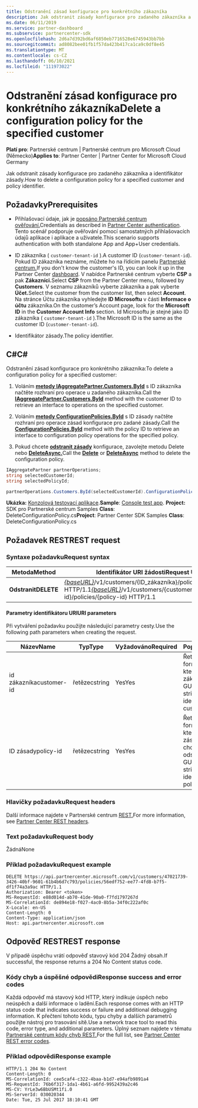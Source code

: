 ```yaml
---
title: Odstranění zásad konfigurace pro konkrétního zákazníka
description: Jak odstranit zásady konfigurace pro zadaného zákazníka a identifikátor zásady.
ms.date: 06/11/2019
ms.service: partner-dashboard
ms.subservice: partnercenter-sdk
ms.openlocfilehash: 2d6a7d392bd6af6850eb7716528e6745943bb7bb
ms.sourcegitcommit: ad8082bee01fb1f57da423b417ca1ca9c0df8e45
ms.translationtype: MT
ms.contentlocale: cs-CZ
ms.lasthandoff: 06/10/2021
ms.locfileid: "111973022"
---
```

# <a name="delete-a-configuration-policy-for-the-specified-customer"></a><span data-ttu-id="e6ad2-103">Odstranění zásad konfigurace pro konkrétního zákazníka</span><span class="sxs-lookup"><span data-stu-id="e6ad2-103">Delete a configuration policy for the specified customer</span></span>

<span data-ttu-id="e6ad2-104">**Platí pro**: Partnerské centrum | Partnerské centrum pro Microsoft Cloud (Německo)</span><span class="sxs-lookup"><span data-stu-id="e6ad2-104">**Applies to**: Partner Center | Partner Center for Microsoft Cloud Germany</span></span>

<span data-ttu-id="e6ad2-105">Jak odstranit zásady konfigurace pro zadaného zákazníka a identifikátor zásady.</span><span class="sxs-lookup"><span data-stu-id="e6ad2-105">How to delete a configuration policy for a specified customer and policy identifier.</span></span>

## <a name="prerequisites"></a><span data-ttu-id="e6ad2-106">Požadavky</span><span class="sxs-lookup"><span data-stu-id="e6ad2-106">Prerequisites</span></span>

- <span data-ttu-id="e6ad2-107">Přihlašovací údaje, jak je [popsáno Partnerské centrum ověřování.](partner-center-authentication.md)</span><span class="sxs-lookup"><span data-stu-id="e6ad2-107">Credentials as described in [Partner Center authentication](partner-center-authentication.md).</span></span> <span data-ttu-id="e6ad2-108">Tento scénář podporuje ověřování pomocí samostatných přihlašovacích údajů aplikace i aplikace a uživatele.</span><span class="sxs-lookup"><span data-stu-id="e6ad2-108">This scenario supports authentication with both standalone App and App+User credentials.</span></span>

- <span data-ttu-id="e6ad2-109">ID zákazníka ( `customer-tenant-id` ).</span><span class="sxs-lookup"><span data-stu-id="e6ad2-109">A customer ID (`customer-tenant-id`).</span></span> <span data-ttu-id="e6ad2-110">Pokud ID zákazníka neznáme, můžete ho na řídicím panelu [Partnerské centrum.](https://partner.microsoft.com/dashboard)</span><span class="sxs-lookup"><span data-stu-id="e6ad2-110">If you don't know the customer's ID, you can look it up in the Partner Center [dashboard](https://partner.microsoft.com/dashboard).</span></span> <span data-ttu-id="e6ad2-111">V nabídce Partnerské centrum vyberte **CSP** a pak **Zákazníci.**</span><span class="sxs-lookup"><span data-stu-id="e6ad2-111">Select **CSP** from the Partner Center menu, followed by **Customers**.</span></span> <span data-ttu-id="e6ad2-112">V seznamu zákazníků vyberte zákazníka a pak vyberte **Účet.**</span><span class="sxs-lookup"><span data-stu-id="e6ad2-112">Select the customer from the customer list, then select **Account**.</span></span> <span data-ttu-id="e6ad2-113">Na stránce Účtu zákazníka vyhledejte **ID Microsoftu** v části **Informace o účtu** zákazníka.</span><span class="sxs-lookup"><span data-stu-id="e6ad2-113">On the customer’s Account page, look for the **Microsoft ID** in the **Customer Account Info** section.</span></span> <span data-ttu-id="e6ad2-114">Id Microsoftu je stejné jako ID zákazníka ( `customer-tenant-id` ).</span><span class="sxs-lookup"><span data-stu-id="e6ad2-114">The Microsoft ID is the same as the customer ID  (`customer-tenant-id`).</span></span>

- <span data-ttu-id="e6ad2-115">Identifikátor zásady.</span><span class="sxs-lookup"><span data-stu-id="e6ad2-115">The policy identifier.</span></span>

## <a name="c"></a><span data-ttu-id="e6ad2-116">C\#</span><span class="sxs-lookup"><span data-stu-id="e6ad2-116">C\#</span></span>

<span data-ttu-id="e6ad2-117">Odstranění zásad konfigurace pro konkrétního zákazníka:</span><span class="sxs-lookup"><span data-stu-id="e6ad2-117">To delete a configuration policy for a specified customer:</span></span>

1. <span data-ttu-id="e6ad2-118">Voláním [**metody IAggregatePartner.Customers.ById**](/dotnet/api/microsoft.store.partnercenter.customers.icustomercollection.byid) s ID zákazníka načtěte rozhraní pro operace u zadaného zákazníka.</span><span class="sxs-lookup"><span data-stu-id="e6ad2-118">Call the [**IAggregatePartner.Customers.ById**](/dotnet/api/microsoft.store.partnercenter.customers.icustomercollection.byid) method with the customer ID to retrieve an interface to operations on the specified customer.</span></span>

2. <span data-ttu-id="e6ad2-119">Voláním [**metody ConfigurationPolicies.ById**](/dotnet/api/microsoft.store.partnercenter.devicesdeployment.iconfigurationpolicycollection.byid) s ID zásady načtěte rozhraní pro operace zásad konfigurace pro zadané zásady.</span><span class="sxs-lookup"><span data-stu-id="e6ad2-119">Call the [**ConfigurationPolicies.ById**](/dotnet/api/microsoft.store.partnercenter.devicesdeployment.iconfigurationpolicycollection.byid) method with the policy ID to retrieve an interface to configuration policy operations for the specified policy.</span></span>

3. <span data-ttu-id="e6ad2-120">Pokud chcete [**odstranit zásady**](/dotnet/api/microsoft.store.partnercenter.devicesdeployment.iconfigurationpolicy.delete) konfigurace, zavolejte metodu Delete nebo [**DeleteAsync.**](/dotnet/api/microsoft.store.partnercenter.devicesdeployment.iconfigurationpolicy.deleteasync)</span><span class="sxs-lookup"><span data-stu-id="e6ad2-120">Call the [**Delete**](/dotnet/api/microsoft.store.partnercenter.devicesdeployment.iconfigurationpolicy.delete) or [**DeleteAsync**](/dotnet/api/microsoft.store.partnercenter.devicesdeployment.iconfigurationpolicy.deleteasync) method to delete the configuration policy.</span></span>

``` csharp
IAggregatePartner partnerOperations;
string selectedCustomerId;
string selectedPolicyId;

partnerOperations.Customers.ById(selectedCustomerId).ConfigurationPolicies.ById(selectedPolicyId).Delete();
```

<span data-ttu-id="e6ad2-121">**Ukázka:** [Konzolová testovací aplikace](console-test-app.md).</span><span class="sxs-lookup"><span data-stu-id="e6ad2-121">**Sample**: [Console test app](console-test-app.md).</span></span> <span data-ttu-id="e6ad2-122">**Project:** SDK pro Partnerské centrum Samples **Class**: DeleteConfigurationPolicy.cs</span><span class="sxs-lookup"><span data-stu-id="e6ad2-122">**Project**: Partner Center SDK Samples **Class**: DeleteConfigurationPolicy.cs</span></span>

## <a name="rest-request"></a><span data-ttu-id="e6ad2-123">Požadavek REST</span><span class="sxs-lookup"><span data-stu-id="e6ad2-123">REST request</span></span>

### <a name="request-syntax"></a><span data-ttu-id="e6ad2-124">Syntaxe požadavku</span><span class="sxs-lookup"><span data-stu-id="e6ad2-124">Request syntax</span></span>

| <span data-ttu-id="e6ad2-125">Metoda</span><span class="sxs-lookup"><span data-stu-id="e6ad2-125">Method</span></span>     | <span data-ttu-id="e6ad2-126">Identifikátor URI žádosti</span><span class="sxs-lookup"><span data-stu-id="e6ad2-126">Request URI</span></span>                                                                                          |
|------------|------------------------------------------------------------------------------------------------------|
| <span data-ttu-id="e6ad2-127">**Odstranit**</span><span class="sxs-lookup"><span data-stu-id="e6ad2-127">**DELETE**</span></span> | <span data-ttu-id="e6ad2-128">[*{baseURL}*](partner-center-rest-urls.md)/v1/customers/{ID_zákazníka}/policies/{ID_zásad} HTTP/1.1</span><span class="sxs-lookup"><span data-stu-id="e6ad2-128">[*{baseURL}*](partner-center-rest-urls.md)/v1/customers/{customer-id}/policies/{policy-id} HTTP/1.1</span></span> |

#### <a name="uri-parameters"></a><span data-ttu-id="e6ad2-129">Parametry identifikátoru URI</span><span class="sxs-lookup"><span data-stu-id="e6ad2-129">URI parameters</span></span>

<span data-ttu-id="e6ad2-130">Při vytváření požadavku použijte následující parametry cesty.</span><span class="sxs-lookup"><span data-stu-id="e6ad2-130">Use the following path parameters when creating the request.</span></span>

| <span data-ttu-id="e6ad2-131">Název</span><span class="sxs-lookup"><span data-stu-id="e6ad2-131">Name</span></span>        | <span data-ttu-id="e6ad2-132">Typ</span><span class="sxs-lookup"><span data-stu-id="e6ad2-132">Type</span></span>   | <span data-ttu-id="e6ad2-133">Vyžadováno</span><span class="sxs-lookup"><span data-stu-id="e6ad2-133">Required</span></span> | <span data-ttu-id="e6ad2-134">Popis</span><span class="sxs-lookup"><span data-stu-id="e6ad2-134">Description</span></span>                                                   |
|-------------|--------|----------|---------------------------------------------------------------|
| <span data-ttu-id="e6ad2-135">id zákazníka</span><span class="sxs-lookup"><span data-stu-id="e6ad2-135">customer-id</span></span> | <span data-ttu-id="e6ad2-136">řetězec</span><span class="sxs-lookup"><span data-stu-id="e6ad2-136">string</span></span> | <span data-ttu-id="e6ad2-137">Yes</span><span class="sxs-lookup"><span data-stu-id="e6ad2-137">Yes</span></span>      | <span data-ttu-id="e6ad2-138">Řetězec ve formátu GUID, který identifikuje zákazníka.</span><span class="sxs-lookup"><span data-stu-id="e6ad2-138">A GUID-formatted string that identifies the customer.</span></span>         |
| <span data-ttu-id="e6ad2-139">ID zásady</span><span class="sxs-lookup"><span data-stu-id="e6ad2-139">policy-id</span></span>   | <span data-ttu-id="e6ad2-140">řetězec</span><span class="sxs-lookup"><span data-stu-id="e6ad2-140">string</span></span> | <span data-ttu-id="e6ad2-141">Yes</span><span class="sxs-lookup"><span data-stu-id="e6ad2-141">Yes</span></span>      | <span data-ttu-id="e6ad2-142">Řetězec ve formátu GUID, který identifikuje zásadu, kterou chcete odstranit.</span><span class="sxs-lookup"><span data-stu-id="e6ad2-142">A GUID-formatted string that identifies the policy to delete.</span></span> |

### <a name="request-headers"></a><span data-ttu-id="e6ad2-143">Hlavičky požadavku</span><span class="sxs-lookup"><span data-stu-id="e6ad2-143">Request headers</span></span>

<span data-ttu-id="e6ad2-144">Další informace najdete v Partnerské centrum [REST.](headers.md)</span><span class="sxs-lookup"><span data-stu-id="e6ad2-144">For more information, see [Partner Center REST headers](headers.md).</span></span>

### <a name="request-body"></a><span data-ttu-id="e6ad2-145">Text požadavku</span><span class="sxs-lookup"><span data-stu-id="e6ad2-145">Request body</span></span>

<span data-ttu-id="e6ad2-146">Žádná</span><span class="sxs-lookup"><span data-stu-id="e6ad2-146">None</span></span>

### <a name="request-example"></a><span data-ttu-id="e6ad2-147">Příklad požadavku</span><span class="sxs-lookup"><span data-stu-id="e6ad2-147">Request example</span></span>

```http
DELETE https://api.partnercenter.microsoft.com/v1/customers/47021739-3426-40bf-9601-61b4b6d7c793/policies/56edf752-ee77-4fd8-b7f5-df1f74a3a9ac HTTP/1.1
Authorization: Bearer <token>
MS-RequestId: e88d014d-ab70-41de-90a0-f7fd1797267d
MS-CorrelationId: de894e18-f027-4ac0-8b5a-34f0c222af0c
X-Locale: en-US
Content-Length: 0
Content-Type: application/json
Host: api.partnercenter.microsoft.com
```

## <a name="rest-response"></a><span data-ttu-id="e6ad2-148">Odpověď REST</span><span class="sxs-lookup"><span data-stu-id="e6ad2-148">REST response</span></span>

<span data-ttu-id="e6ad2-149">V případě úspěchu vrátí odpověď stavový kód 204 Žádný obsah.</span><span class="sxs-lookup"><span data-stu-id="e6ad2-149">If successful, the response returns a 204 No Content status code.</span></span>

### <a name="response-success-and-error-codes"></a><span data-ttu-id="e6ad2-150">Kódy chyb a úspěšné odpovědi</span><span class="sxs-lookup"><span data-stu-id="e6ad2-150">Response success and error codes</span></span>

<span data-ttu-id="e6ad2-151">Každá odpověď má stavový kód HTTP, který indikuje úspěch nebo neúspěch a další informace o ladění.</span><span class="sxs-lookup"><span data-stu-id="e6ad2-151">Each response comes with an HTTP status code that indicates success or failure and additional debugging information.</span></span> <span data-ttu-id="e6ad2-152">K přečtení tohoto kódu, typu chyby a dalších parametrů použijte nástroj pro trasování sítě.</span><span class="sxs-lookup"><span data-stu-id="e6ad2-152">Use a network trace tool to read this code, error type, and additional parameters.</span></span> <span data-ttu-id="e6ad2-153">Úplný seznam najdete v tématu [Partnerské centrum kódy chyb REST.](error-codes.md)</span><span class="sxs-lookup"><span data-stu-id="e6ad2-153">For the full list, see [Partner Center REST error codes](error-codes.md).</span></span>

### <a name="response-example"></a><span data-ttu-id="e6ad2-154">Příklad odpovědi</span><span class="sxs-lookup"><span data-stu-id="e6ad2-154">Response example</span></span>

```http
HTTP/1.1 204 No Content
Content-Length: 0
MS-CorrelationId: cee5caf4-c322-4baa-b1d7-e94afb9891a4
MS-RequestId: 76b6f317-1da1-4b61-a6fd-9952439a2c46
MS-CV: YrLe3w6BbUSMt1fi.0
MS-ServerId: 030020344
Date: Tue, 25 Jul 2017 18:10:41 GMT
```
